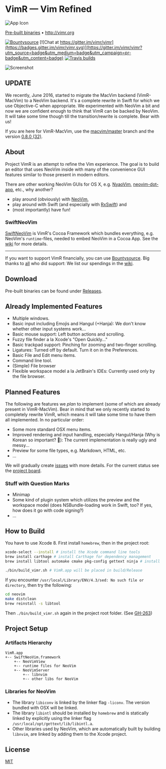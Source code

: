VimR — Vim Refined
==================

![App Icon](https://raw.github.com/qvacua/vimr/master/resources/vimr-app-icon.png)

[Pre-built binaries](https://github.com/qvacua/vimr/releases) • <http://vimr.org>

[![Bountysource](https://www.bountysource.com/badge/team?team_id=933&style=raised)](https://www.bountysource.com/teams/vimr?utm_source=VimR%20%E2%80%94%20Vim%20Refined&utm_medium=shield&utm_campaign=raised) [![Chat at https://gitter.im/vimr/vimr](https://badges.gitter.im/vimr/vimr.svg)](https://gitter.im/vimr/vimr?utm_source=badge&utm_medium=badge&utm_campaign=pr-badge&utm_content=badge) [![Travis builds](https://travis-ci.org/qvacua/vimr.svg?branch=develop)](https://travis-ci.org/qvacua/vimr)

![Screenshot](https://raw.githubusercontent.com/qvacua/vimr/master/resources/screenshot.png)

## UPDATE

We recently, June 2016, started to migrate the MacVim backend (VimR-MacVim) to a NeoVim backend. It's a complete rewrite in Swift for which we use Objective-C when appropriate. We experimented with NeoVim a bit and now we are confident enough to think that VimR can be backed by NeoVim. It will take some time though till the transition/rewrite is complete. Bear with us!

If you are here for VimR-MacVim, use the [macvim/master](https://github.com/qvacua/vimr/tree/macvim/master) branch and the version [0.8.0 (32)](https://github.com/qvacua/vimr/releases/tag/v0.8.0-32).

## About

Project VimR is an attempt to refine the Vim experience. The goal is to build an editor that uses NeoVim inside with many of the convenience GUI features similar to those present in modern editors.

There are other working NeoVim GUIs for OS X, e.g. [NyaoVim](https://github.com/rhysd/NyaoVim), [neovim-dot-app](https://github.com/rogual/neovim-dot-app), etc., why another?

- play around (obviously) with [NeoVim](https://github.com/qvacua/neovim),
- play around with Swift (and especially with [RxSwift](https://github.com/ReactiveX/RxSwift)) and
- (most importantly) have fun!


### SwiftNeoVim

[SwiftNeoVim](https://github.com/qvacua/vimr/tree/master/SwiftNeoVim) is VimR's Cocoa Framework which bundles everything, e.g. NeoVim's `runtime`-files, needed to embed NeoVim in a Cocoa App. See the [wiki](https://github.com/qvacua/vimr/wiki/SwiftNeoVim-Framework) for more details.

---

If you want to support VimR financially, you can use [Bountysource](https://www.bountysource.com/teams/vimr). Big thanks to [all](https://www.bountysource.com/teams/vimr/backers) who did support: We list our spendings in the [wiki](https://github.com/qvacua/vimr/wiki/How-we-use-the-donations).

## Download

Pre-built binaries can be found under [Releases](https://github.com/qvacua/vimr/releases).

## Already Implemented Features

* Multiple windows.
* Basic input including Emojis and Hangul (+Hanja): We don't know whether other input systems work...
* Basic mouse support: Left button actions and scrolling.
* Fuzzy file finder a la Xcode's "Open Quickly..."
* Basic trackpad support: Pinching for zooming and two-finger scrolling.
* Ligatures: Turned off by default. Turn it on in the Preferences.
* Basic File and Edit menu items.
* Command line tool.
* (Simple) File browser
* Flexible workspace model a la JetBrain's IDEs: Currently used only by the file browser.

## Planned Features

The following are features we _plan_ to implement (some of which are already present in VimR-MacVim). Bear in mind that we only recently started to completely rewrite VimR, which means it will take some time to have them all implemented. In no particular order:

* Some more standard OSX menu items.
* Improved rendering and input handling, especially Hangul/Hanja (Why is Korean so important? 🤔): The current implementation is really ugly and messy...
* Preview for some file types, e.g. Markdown, HTML, etc.
* ...

We will gradually create [issues](https://github.com/qvacua/vimr/issues) with more details. For the current status see the [project board](https://github.com/qvacua/vimr/projects/1).

### Stuff with Question Marks

* Minimap
* Some kind of plugin system which utilizes the preview and the workspace model (does NSBundle-loading work in Swift, too? If yes, how does it go with code signing?)
* ...

## How to Build

You have to use Xcode 8. First install `homebrew`, then in the project root:

```bash
xcode-select --install # install the Xcode command line tools
brew install carthage # install Carthage for dependency management
brew install libtool automake cmake pkg-config gettext ninja # install libs and tools for neovim

./bin/build_vimr.sh # VimR.app will be placed in build/Release
```

If you encounter `/usr/local/Library/ENV/4.3/sed: No such file or directory`, then try the following:

```bash
cd neovim
make distclean
brew reinstall -s libtool
```

Then `./bin/build_vimr.sh` again in the project root folder. (See [GH-263](https://github.com/qvacua/vimr/issues/263))

## Project Setup

### Artifacts Hierarchy

```
VimR.app
+-- SwiftNeoVim.framework
    +-- NeoVimView
    +-- runtime files for NeoVim
    +-- NeoVimServer
        +-- libnvim
        +-- other libs for NeoVim
```

### Libraries for NeoVim

* The library `libiconv` is linked by the linker flag `-liconv`. The version bundled with OSX will be linked.
* The library `libintl` should be installed by `homebrew` and is statically linked by explicitly using the linker flag `/usr/local/opt/gettext/lib/libintl.a`.
* Other libraries used by NeoVim, which are automatically built by building `libnvim`, are linked by adding them to the Xcode project.

## License

[MIT](https://github.com/qvacua/vimr/blob/master/LICENSE)
